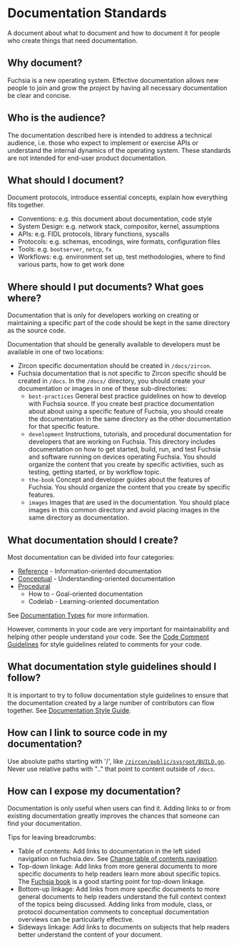 # Documentation Standards

A document about what to document and how to document it for people who create things that need
documentation.

## Why document?

Fuchsia is a new operating system. Effective documentation allows new people to join and grow the
project by having all necessary documentation be clear and concise.

## Who is the audience?

The documentation described here is intended to address a technical audience, i.e. those who expect
to implement or exercise APIs or understand the internal dynamics of the operating system. These
standards are not intended for end-user product documentation.

## What should I document?

Document protocols, introduce essential concepts, explain how everything fits together.

- Conventions: e.g. this document about documentation, code style
- System Design: e.g. network stack, compositor, kernel, assumptions
- APIs: e.g. FIDL protocols, library functions, syscalls
- Protocols: e.g. schemas, encodings, wire formats, configuration files
- Tools: e.g. `bootserver`, `netcp`, `fx`
- Workflows: e.g. environment set up, test methodologies, where to find various
  parts, how to get work done

## Where should I put documents?  What goes where?

Documentation that is only for developers working on creating or maintaining
a specific part of the code should be kept in the same directory as the source code.

Documentation that should be generally available to developers must be
available in one of two locations:

* Zircon specific documentation should be created in `/docs/zircon`.
* Fuchsia documentation that is not specific to Zircon specific should
   be created in `/docs`.  In the `/docs/` directory, you should create your
   documentation or images in one of these sub-directories:
    * `best-practices`
       General best practice guidelines on how to develop with Fuchsia source.
       If you create best practice documentation about about using a specific
       feature of Fuchsia, you should create the documentation in the same
       directory as the other documentation for that specific feature.
    *  `development`
        Instructions, tutorials, and procedural documentation for developers
        that are working on Fuchsia. This directory includes documentation
        on how to get started, build, run, and test Fuchsia and software
        running on devices operating Fuchsia. You should organize the content
        that you create by specific activities, such as testing, getting
        started, or by workflow topic.
    * `the-book`
        Concept and developer guides about the features of Fuchsia. You
        should organize the content that you create by specific features.
    * `images`
        Images that are used in the documentation. You should place images in
        this common directory and avoid placing images in the same directory
        as documentation.

## What documentation should I create?

Most documentation can be divided into four categories:

- [Reference](documentation_types.md#reference-documentation) - Information-oriented documentation
- [Conceptual](documentation_types.md#conceptual-documentation) - Understanding-oriented
  documentation
- [Procedural](documentation_types.md#procedural-documentation)
    - How to - Goal-oriented documentation
    - Codelab - Learning-oriented documentation

See [Documentation Types](documentation_types.md) for more information.

However, comments in your code are very important for maintainability and helping other people
understand your code. See the [Code Comment Guidelines](documentation_comments.md) for style guidelines
related to comments for your code.

## What documentation style guidelines should I follow?

It is important to try to follow documentation style guidelines to ensure that the documentation
created by a large number of contributors can flow together. See
[Documentation Style Guide](documentation_style_guide.md).

## How can I link to source code in my documentation?

Use absolute paths starting with '/', like [`/zircon/public/sysroot/BUILD.gn`](/zircon/public/sysroot/BUILD.gn).
Never use relative paths with ".." that point to content outside of `/docs`.

## How can I expose my documentation?

Documentation is only useful when users can find it. Adding links to or from existing documentation
greatly improves the chances that someone can find your documentation.

Tips for leaving breadcrumbs:

- Table of contents: Add links to documentation in the left sided navigation
  on fuchsia.dev. See
  [Change table of contents navigation](documentation_navigation_toc.md).
- Top-down linkage: Add links from more general documents to more specific documents to help
  readers learn more about specific topics. The [Fuchsia book](/docs/concepts/README.md) is a good
  starting point for top-down linkage.
- Bottom-up linkage: Add links from more specific documents to more general documents to help
  readers understand the full context context of the topics being discussed. Adding links from
  module, class, or protocol documentation comments to conceptual documentation overviews can be
  particularly effective.
- Sideways linkage: Add links to documents on subjects that help readers better understand the
  content of your document.

